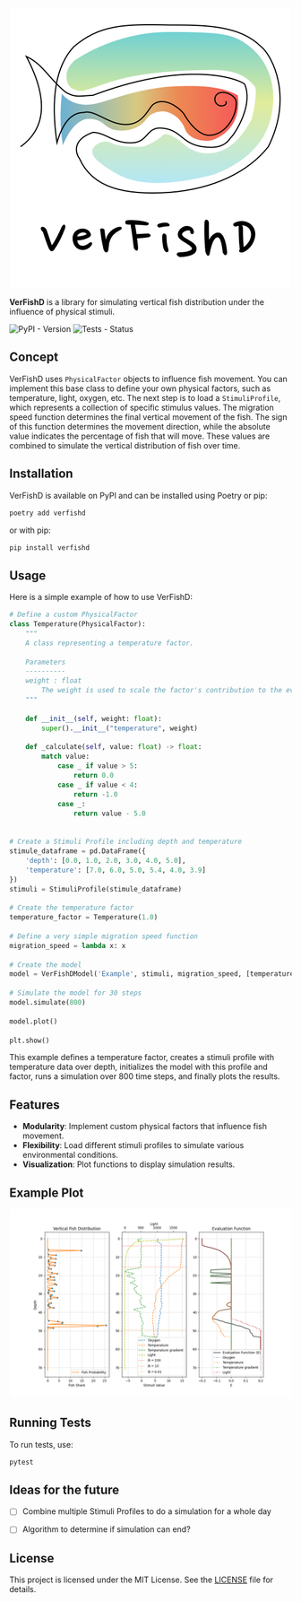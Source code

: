 <div align="center">
  <img src="https://raw.githubusercontent.com/marine-data-science/verfishd/main/images/logo/square_logo.png" alt="Logo of VerFishD">
</div>

**VerFishD** is a library for simulating vertical fish distribution under the influence of physical stimuli.

![PyPI - Version](https://img.shields.io/pypi/v/verfishd)
![Tests - Status](https://github.com/marine-data-science/verfishd/actions/workflows/pytest.yml/badge.svg)

## Concept

VerFishD uses `PhysicalFactor` objects to influence fish movement. You can implement this base class to define your own physical factors, such as temperature, light, oxygen, etc. The next step is to load a `StimuliProfile`, which represents a collection of specific stimulus values. The migration speed function determines the final vertical movement of the fish. The sign of this function determines the movement direction, while the absolute value indicates the percentage of fish that will move. These values are combined to simulate the vertical distribution of fish over time.

## Installation

VerFishD is available on PyPI and can be installed using Poetry or pip:

```bash
poetry add verfishd
```

or with pip:

```bash
pip install verfishd
```

## Usage

Here is a simple example of how to use VerFishD:

```python
# Define a custom PhysicalFactor
class Temperature(PhysicalFactor):
    """
    A class representing a temperature factor.

    Parameters
    ----------
    weight : float
        The weight is used to scale the factor's contribution to the evaluation function E.
    """

    def __init__(self, weight: float):
        super().__init__("temperature", weight)

    def _calculate(self, value: float) -> float:
        match value:
            case _ if value > 5:
                return 0.0
            case _ if value < 4:
                return -1.0
            case _:
                return value - 5.0


# Create a Stimuli Profile including depth and temperature
stimule_dataframe = pd.DataFrame({
    'depth': [0.0, 1.0, 2.0, 3.0, 4.0, 5.0],
    'temperature': [7.0, 6.0, 5.0, 5.4, 4.0, 3.9]
})
stimuli = StimuliProfile(stimule_dataframe)

# Create the temperature factor
temperature_factor = Temperature(1.0)

# Define a very simple migration speed function
migration_speed = lambda x: x

# Create the model
model = VerFishDModel('Example', stimuli, migration_speed, [temperature_factor])

# Simulate the model for 30 steps
model.simulate(800)

model.plot()

plt.show()
```

This example defines a temperature factor, creates a stimuli profile with temperature data over depth, initializes the model with this profile and factor, runs a simulation over 800 time steps, and finally plots the results.

## Features

- **Modularity**: Implement custom physical factors that influence fish movement.
- **Flexibility**: Load different stimuli profiles to simulate various environmental conditions.
- **Visualization**: Plot functions to display simulation results.

## Example Plot

![Example plot of the simulation](https://raw.githubusercontent.com/marine-data-science/verfishd/main/images/example_plot.png)

## Running Tests

To run tests, use:

```bash
pytest
```

## Ideas for the future
- [ ] Combine multiple Stimuli Profiles to do a simulation for a whole day
- [ ] Algorithm to determine if simulation can end?


## License

This project is licensed under the MIT License. See the [LICENSE](LICENSE) file for details.
